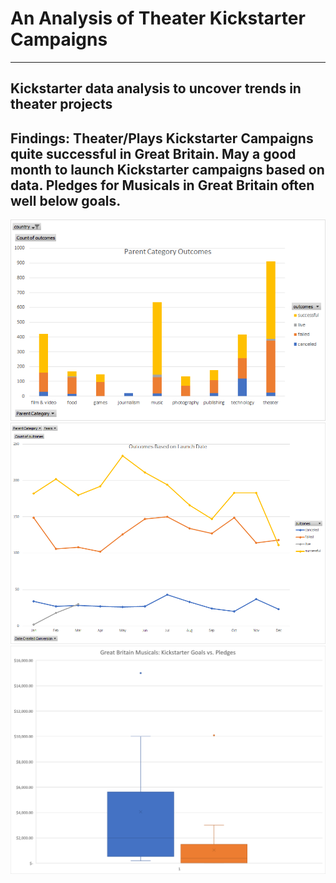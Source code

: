 # An Analysis of Theater Kickstarter Campaigns
---
Kickstarter data analysis to uncover trends in theater projects
---
Findings: Theater/Plays Kickstarter Campaigns quite successful in Great Britain. May a good month to launch Kickstarter campaigns based on data. Pledges for Musicals in Great Britain often well below goals.  
---
![Parent Category Outcomes](https://github.com/adavisfoy/kickstarter-analysis/blob/main/Parent%20Category%20Outcomes.png)
![Outcomes Based on Launch Date](https://github.com/adavisfoy/kickstarter-analysis/blob/main/Outcomes%20Based%20on%20Launch%20Date.png)
![GB Musicals Box Plot - Stats](https://github.com/adavisfoy/kickstarter-analysis/blob/main/GB%20Musicals%20Box%20Plot%20-%20Stats.png)

